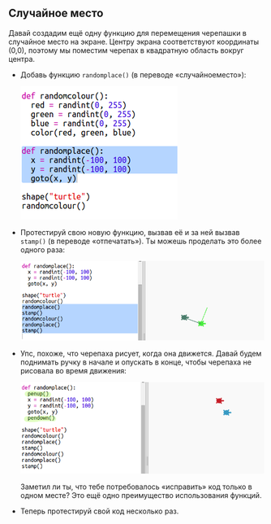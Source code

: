 ## Случайное место

Давай создадим ещё одну функцию для перемещения черепашки в случайное место на экране. Центру экрана соответствуют координаты (0,0), поэтому мы поместим черепах в квадратную область вокруг центра.

+ Добавь функцию `randomplace()` (в переводе «случайноеместо»):
    
    ![снимок экрана](images/modern-place-function.png)

+ Протестируй свою новую функцию, вызвав её и за ней вызвав `stamp()` (в переводе «отпечатать»). Ты можешь проделать это более одного раза:
    
    ![снимок экрана](images/modern-call-place.png)

+ Упс, похоже, что черепаха рисует, когда она движется. Давай будем поднимать ручку в начале и опускать в конце, чтобы черепаха не рисовала во время движения:
    
    ![снимок экрана](images/modern-place-pen.png)
    
    Заметил ли ты, что тебе потребовалось «исправить» код только в одном месте? Это ещё одно преимущество использования функций.

+ Теперь протестируй свой код несколько раз.